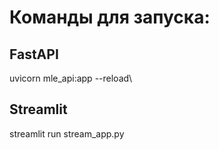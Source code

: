 # Команды для запуска:
## FastAPI
uvicorn mle_api:app --reload\
## Streamlit
streamlit run stream_app.py